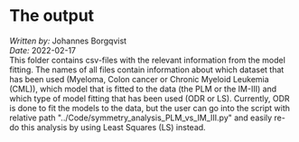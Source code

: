 # The output
*Written by:* Johannes Borgqvist<br>
*Date:* 2022-02-17<br>
This folder contains csv-files with the relevant information from the model fitting. The names of all files contain information about which dataset that has been used (Myeloma, Colon cancer or Chronic Myeloid Leukemia (CML)), which model that is fitted to the data (the PLM or the IM-III) and which type of model fitting that has been used (ODR or LS). Currently, ODR is done to fit the models to the data, but the user can go into the script with relative path "../Code/symmetry\_analysis\_PLM\_vs\_IM\_III.py" and easily re-do this analysis by using Least Squares (LS) instead. 
